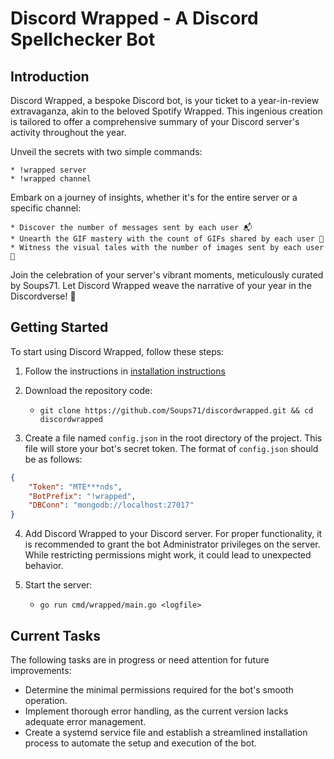 # Discord Wrapped - A Discord Spellchecker Bot

## Introduction

Discord Wrapped, a bespoke Discord bot, is your ticket to a year-in-review extravaganza, akin to the beloved Spotify Wrapped. This ingenious creation is tailored to offer a comprehensive summary of your Discord server's activity throughout the year.

Unveil the secrets with two simple commands:

    * !wrapped server
    * !wrapped channel

Embark on a journey of insights, whether it's for the entire server or a specific channel:

    * Discover the number of messages sent by each user 📬
    * Unearth the GIF mastery with the count of GIFs shared by each user 🎥
    * Witness the visual tales with the number of images sent by each user 📸

Join the celebration of your server's vibrant moments, meticulously curated by Soups71. Let Discord Wrapped weave the narrative of your year in the Discordverse! 🚀


## Getting Started

To start using Discord Wrapped, follow these steps:

1. Follow the instructions in [installation instructions](INSTALL.md)

2. Download the repository code:
    * `git clone https://github.com/Soups71/discordwrapped.git && cd discordwrapped`

3. Create a file named `config.json` in the root directory of the project. This file will store your bot's secret token. The format of `config.json` should be as follows:

```json
{
    "Token": "MTE***nds",
    "BotPrefix": "!wrapped",
    "DBConn": "mongodb://localhost:27017"
}
```

4. Add Discord Wrapped to your Discord server. For proper functionality, it is recommended to grant the bot Administrator privileges on the server. While restricting permissions might work, it could lead to unexpected behavior.

5. Start the server:
    * `go run cmd/wrapped/main.go <logfile>`



## Current Tasks

The following tasks are in progress or need attention for future improvements:

* Determine the minimal permissions required for the bot's smooth operation.
* Implement thorough error handling, as the current version lacks adequate error management.
* Create a systemd service file and establish a streamlined installation process to automate the setup and execution of the bot.
